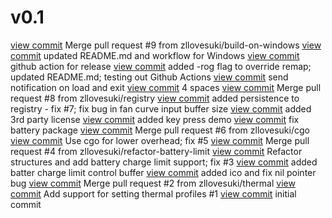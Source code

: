 # v0.1
[view commit](http://github.com/zllovesuki/ROGManager/commit/15a7ec8c139a40f831ac998b27c2584965093eee) Merge pull request #9 from zllovesuki/build-on-windows
[view commit](http://github.com/zllovesuki/ROGManager/commit/33c4b4a0059a5c80ca74cf71350660889a183f52) updated README.md and workflow for Windows
[view commit](http://github.com/zllovesuki/ROGManager/commit/8479aa7e607ac42de9081040d14e994824b5b6b7) github action for release
[view commit](http://github.com/zllovesuki/ROGManager/commit/0ce7fa8d3f6eea2ce53904c4a8817de845e58852) added -rog flag to override remap; updated README.md; testing out Github Actions
[view commit](http://github.com/zllovesuki/ROGManager/commit/ba2338df086fe073b729c0b1b51f1f9e0412f8b4) send notification on load and exit
[view commit](http://github.com/zllovesuki/ROGManager/commit/197687b9f7b2d924aa165fe547cc3a2bf4653192) 4 spaces
[view commit](http://github.com/zllovesuki/ROGManager/commit/5275ec84bdb6fda32eb7023c1eb79f8497d19f67) Merge pull request #8 from zllovesuki/registry
[view commit](http://github.com/zllovesuki/ROGManager/commit/525fd7602d6eddd16e042ae204582ec754639557) added persistence to registry - fix #7; fix bug in fan curve input buffer size
[view commit](http://github.com/zllovesuki/ROGManager/commit/d1e8aeae851c9e0be55ea2eb42f3c1cc0e586a12) added 3rd party license
[view commit](http://github.com/zllovesuki/ROGManager/commit/389865b25056e362915b16509a37d25be9c6090e) added key press demo
[view commit](http://github.com/zllovesuki/ROGManager/commit/8675ff67a556d8373e633467acfac771e99a59b4) fix battery package
[view commit](http://github.com/zllovesuki/ROGManager/commit/32a3d9b6df6a2e926eb10adc8d9515c32a36c812) Merge pull request #6 from zllovesuki/cgo
[view commit](http://github.com/zllovesuki/ROGManager/commit/6a0d2d1e109b47a9fd3e17b4cb0a0fc9967b4d6c) Use cgo for lower overhead; fix #5
[view commit](http://github.com/zllovesuki/ROGManager/commit/c2b78613b84f3e612389f63dd64bffde63615a22) Merge pull request #4 from zllovesuki/refactor-battery-limit
[view commit](http://github.com/zllovesuki/ROGManager/commit/acc6596ab6413bbfc8fddb46f555c50d65498c4e) Refactor structures and add battery charge limit support; fix #3
[view commit](http://github.com/zllovesuki/ROGManager/commit/d8ccc0855891f783b96be228a3795480a7b512e6) added batter charge limit control buffer
[view commit](http://github.com/zllovesuki/ROGManager/commit/8fedb6ced361f366e8b96a5474374f5a04885418) added ico and fix nil pointer bug
[view commit](http://github.com/zllovesuki/ROGManager/commit/0bfce3f2514eff507728694774f7d4384afb4d93) Merge pull request #2 from zllovesuki/thermal
[view commit](http://github.com/zllovesuki/ROGManager/commit/26a83c0c819b3eb6d5ff11e23893fd5b15ccd503) Add support for setting thermal profiles #1
[view commit](http://github.com/zllovesuki/ROGManager/commit/5a5bed9b2df9bc12d3d368b6b4541b395c71ce59) initial commit


